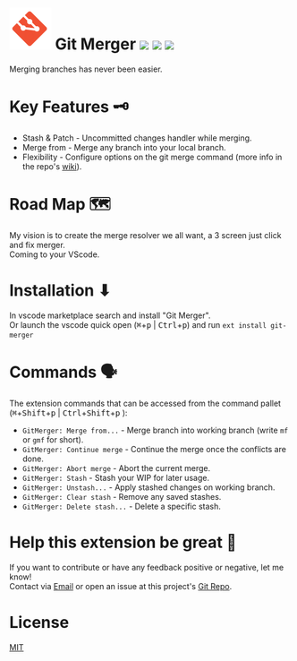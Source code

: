 # ![alt text](./merger-icon.png "Git Merger") Git Merger [![](https://vsmarketplacebadge.apphb.com/version-short/shaharkazaz.git-merger.svg)](https://marketplace.visualstudio.com/items?itemName=shaharkazaz.git-merger) [![](https://vsmarketplacebadge.apphb.com/installs/shaharkazaz.git-merger.svg)](https://marketplace.visualstudio.com/items?itemName=shaharkazaz.git-merger) [![](https://vsmarketplacebadge.apphb.com/rating-short/shaharkazaz.git-merger.svg)](https://marketplace.visualstudio.com/items?itemName=shaharkazaz.git-merger)

Merging branches has never been easier.

# Key Features 🗝

* Stash & Patch - Uncommitted changes handler while merging.
* Merge from - Merge any branch into your local branch.
* Flexibility - Configure options on the git merge command (more info in the repo's [wiki](https://github.com/shaharkazaz/vscode-git-merger/wiki/User-config)).

# Road Map 🗺

My vision is to create the merge resolver we all want, a 3 screen just click and fix merger.  
Coming to your VScode.

# Installation ⬇

In vscode marketplace search and install "Git Merger".  
Or launch the vscode quick open (<kbd>⌘</kbd>+<kbd>p</kbd>  | <kbd>Ctrl</kbd>+<kbd>p</kbd>) and run `ext install git-merger` 

# Commands 🗣
The extension commands that can be accessed from the command pallet (<kbd>⌘</kbd>+<kbd>Shift</kbd>+<kbd>p</kbd> | <kbd>Ctrl</kbd>+<kbd>Shift</kbd>+<kbd>p</kbd> ):

* ```GitMerger: Merge from...``` - Merge branch into working branch (write ```mf``` or ```gmf``` for short).
* ```GitMerger: Continue merge``` - Continue the merge once the conflicts are done.
* ```GitMerger: Abort merge``` - Abort the current merge. 
* ```GitMerger: Stash``` - Stash your WIP for later usage.
* ```GitMerger: Unstash...``` - Apply stashed changes on working branch.
* ```GitMerger: Clear stash``` - Remove any saved stashes.
* ```GitMerger: Delete stash...``` - Delete a specific stash.

# Help this extension be great 💪

If you want to contribute or have any feedback positive or negative, let me know!  
Contact via [Email](shahar.kazaz@gmail.com) or open an issue at this project's [Git Repo](https://github.com/shaharkazaz/vscode-git-merger/issues).  


# License

[MIT](https://github.com/shaharkazaz/vscode-git-merger/blob/master/LICENSE)
